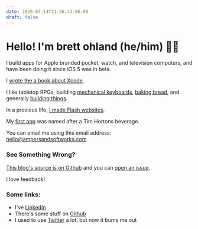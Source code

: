 ```yaml
---
date: 2020-07-14T21:36:43-06:00
draft: false
---
```


# Hello! I'm brett ohland (he/him) &#127987;&#65039;&#8205;&#127752;

I build apps for Apple branded pocket, watch, and television computers, and have been doing it since iOS 5 was in beta.

I [wrote ~~the~~ a book about Xcode](https://duckduckgo.com/?q=brett+ohland+Xcode+7+essentials).

I like tabletop RPGs, building [mechanical keyboards](/tags/keyboards/), [baking bread](https://kensartisan.com/flour-water-salt-yeast/), and generally [building things](/tags/diy/).

In a previous life, [I made Flash websites](http://web.archive.org/web/20040602230813/http://www.insertcoinmedia.com/seven.html).

My [first app](https://github.com/brettohland/dbldbl) was named after a Tim Hortons beverage.

You can email me using this email address: [hello@ampersandsoftworks.com](mailto:hello@ampersandsoftworks.com)

### See Something Wrong?

[This blog's source is on Github](https://github.com/brettohland/ampsftwrks) and you can [open an issue](https://github.com/brettohland/ampsftwrks/issues).

I love feedback!

### Some links:
- I've [LinkedIn](https://www.linkedin.com/in/brettohland/)
- There's some stuff on [Github](https://github.com/brettohland)
- I used to use [Twitter](http://twitter.com/bretto) a lot, but now it bums me out

